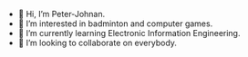 - 👋 Hi, I’m Peter-Johnan.
- 👀 I’m interested in badminton and computer games.
- 🌱 I’m currently learning Electronic Information Engineering.
- 💞️ I’m looking to collaborate on everybody.
